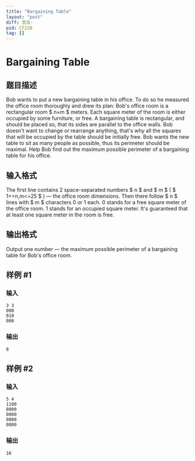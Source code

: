 ```yaml
---
title: "Bargaining Table"
layout: "post"
diff: 普及-
pid: CF22B
tag: []
---
```


# Bargaining Table

## 题目描述

Bob wants to put a new bargaining table in his office. To do so he measured the office room thoroughly and drew its plan: Bob's office room is a rectangular room $ n×m $ meters. Each square meter of the room is either occupied by some furniture, or free. A bargaining table is rectangular, and should be placed so, that its sides are parallel to the office walls. Bob doesn't want to change or rearrange anything, that's why all the squares that will be occupied by the table should be initially free. Bob wants the new table to sit as many people as possible, thus its perimeter should be maximal. Help Bob find out the maximum possible perimeter of a bargaining table for his office.

## 输入格式

The first line contains 2 space-separated numbers $ n $ and $ m $ ( $ 1<=n,m<=25 $ ) — the office room dimensions. Then there follow $ n $ lines with $ m $ characters 0 or 1 each. 0 stands for a free square meter of the office room. 1 stands for an occupied square meter. It's guaranteed that at least one square meter in the room is free.

## 输出格式

Output one number — the maximum possible perimeter of a bargaining table for Bob's office room.

## 样例 #1

### 输入

```
3 3
000
010
000

```

### 输出

```
8

```

## 样例 #2

### 输入

```
5 4
1100
0000
0000
0000
0000

```

### 输出

```
16

```

